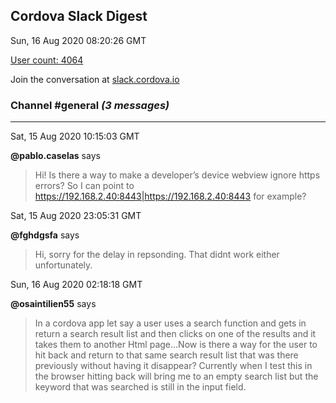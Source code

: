 ## Cordova Slack Digest
Sun, 16 Aug 2020 08:20:26 GMT

[User count: 4064](https://cordova.slack.com/)


Join the conversation at [slack.cordova.io](http://slack.cordova.io/)

### __Channel #general__ _(3 messages)_
---

Sat, 15 Aug 2020 10:15:03 GMT

__@pablo.caselas__ says 
> Hi! Is there a way to make a developer’s device webview ignore https errors?  So I can point to <https://192.168.2.40:8443|https://192.168.2.40:8443> for example?
> 

Sat, 15 Aug 2020 23:05:31 GMT

__@fghdgsfa__ says 
> Hi, sorry for the delay in repsonding. That didnt work either unfortunately.
> 

Sun, 16 Aug 2020 02:18:18 GMT

__@osaintilien55__ says 
> In a cordova app let say a user uses a search function and gets in return a search result list and then clicks on one of the results and it takes them to another Html page...Now is there a way for the user to hit back and return to that same search result list that was there previously without having it disappear? Currently when I test this in the browser hitting back will bring me to an empty search list but the keyword that was searched is still in the input field.
> 
